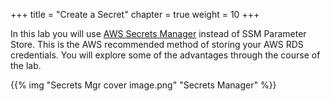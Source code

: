 +++
title = "Create a Secret"
chapter = true
weight = 10
+++

In this lab you will use [AWS Secrets Manager](https://aws.amazon.com/secrets-manager/) instead of SSM Parameter Store.  This is the AWS recommended method of storing your AWS RDS credentials.  You will explore some of the advantages through the course of the lab.

{{% img "Secrets Mgr cover image.png" "Secrets Manager" %}} 